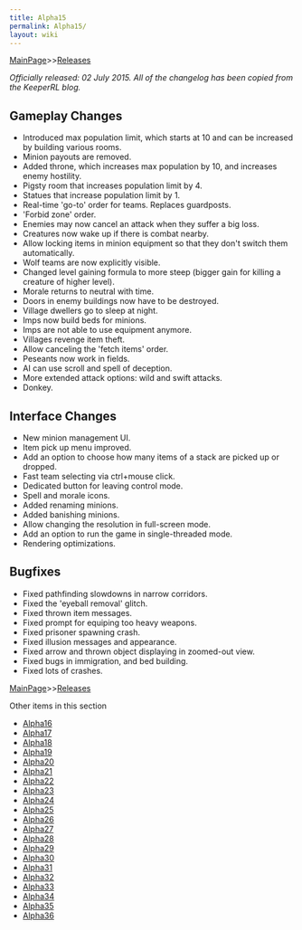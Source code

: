 ```yaml
---
title: Alpha15
permalink: Alpha15/
layout: wiki
---
```


[MainPage](/keeperrl_wiki/ "wikilink")>>[Releases](/keeperrl_wiki/Releases "wikilink")

*Officially released: 02 July 2015. All of the changelog has been copied
from the KeeperRL blog.*

Gameplay Changes
----------------


-   Introduced max population limit, which starts at 10 and can be
    increased by building various rooms.
-   Minion payouts are removed.
-   Added throne, which increases max population by 10, and increases
    enemy hostility.
-   Pigsty room that increases population limit by 4.
-   Statues that increase population limit by 1.
-   Real-time 'go-to' order for teams. Replaces guardposts.
-   'Forbid zone' order.
-   Enemies may now cancel an attack when they suffer a big loss.
-   Creatures now wake up if there is combat nearby.
-   Allow locking items in minion equipment so that they don't switch
    them automatically.
-   Wolf teams are now explicitly visible.
-   Changed level gaining formula to more steep (bigger gain for killing
    a creature of higher level).
-   Morale returns to neutral with time.
-   Doors in enemy buildings now have to be destroyed.
-   Village dwellers go to sleep at night.
-   Imps now build beds for minions.
-   Imps are not able to use equipment anymore.
-   Villages revenge item theft.
-   Allow canceling the 'fetch items' order.
-   Peseants now work in fields.
-   AI can use scroll and spell of deception.
-   More extended attack options: wild and swift attacks.
-   Donkey.


Interface Changes
-----------------

-   New minion management UI.
-   Item pick up menu improved.
-   Add an option to choose how many items of a stack are picked up or
    dropped.
-   Fast team selecting via ctrl+mouse click.
-   Dedicated button for leaving control mode.
-   Spell and morale icons.
-   Added renaming minions.
-   Added banishing minions.
-   Allow changing the resolution in full-screen mode.
-   Add an option to run the game in single-threaded mode.
-   Rendering optimizations.

Bugfixes
---------

-   Fixed pathfinding slowdowns in narrow corridors.
-   Fixed the 'eyeball removal' glitch.
-   Fixed thrown item messages.
-   Fixed prompt for equiping too heavy weapons.
-   Fixed prisoner spawning crash.
-   Fixed illusion messages and appearance.
-   Fixed arrow and thrown object displaying in zoomed-out view.
-   Fixed bugs in immigration, and bed building.
-   Fixed lots of crashes.

[MainPage](/keeperrl_wiki/ "wikilink")>>[Releases](/keeperrl_wiki/Releases "wikilink")

Other items in this section
-    [Alpha16](/keeperrl_wiki/Alpha16 "wikilink")
-    [Alpha17](/keeperrl_wiki/Alpha17 "wikilink")
-    [Alpha18](/keeperrl_wiki/Alpha18 "wikilink")
-    [Alpha19](/keeperrl_wiki/Alpha19 "wikilink")
-    [Alpha20](/keeperrl_wiki/Alpha20 "wikilink")
-    [Alpha21](/keeperrl_wiki/Alpha21 "wikilink")
-    [Alpha22](/keeperrl_wiki/Alpha22 "wikilink")
-    [Alpha23](/keeperrl_wiki/Alpha23 "wikilink")
-    [Alpha24](/keeperrl_wiki/Alpha24 "wikilink")
-    [Alpha25](/keeperrl_wiki/Alpha25 "wikilink")
-    [Alpha26](/keeperrl_wiki/Alpha26 "wikilink")
-    [Alpha27](/keeperrl_wiki/Alpha27 "wikilink")
-    [Alpha28](/keeperrl_wiki/Alpha28 "wikilink")
-    [Alpha29](/keeperrl_wiki/Alpha29 "wikilink")
-    [Alpha30](/keeperrl_wiki/Alpha30 "wikilink")
-    [Alpha31](/keeperrl_wiki/Alpha31 "wikilink")
-    [Alpha32](/keeperrl_wiki/Alpha32 "wikilink")
-    [Alpha33](/keeperrl_wiki/Alpha33 "wikilink")
-    [Alpha34](/keeperrl_wiki/Alpha34 "wikilink")
-    [Alpha35](/keeperrl_wiki/Alpha35 "wikilink")
-    [Alpha36](/keeperrl_wiki/Alpha36 "wikilink")

